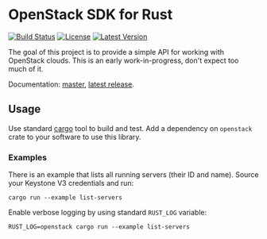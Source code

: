 OpenStack SDK for Rust
======================

[![Build
Status](https://travis-ci.org/dtantsur/rust-openstack.svg?branch=master)](https://travis-ci.org/dtantsur/rust-openstack)
[![License](https://img.shields.io/crates/l/openstack.svg)](https://github.com/dtantsur/rust-openstack/blob/master/LICENSE)
[![Latest
Version](https://img.shields.io/crates/v/openstack.svg)](https://crates.io/crates/openstack)

The goal of this project is to provide a simple API for working with OpenStack
clouds. This is an early work-in-progress, don't expect too much of it.

Documentation: [master](https://dtantsur.github.io/rust-openstack/openstack/),
[latest release](https://docs.rs/openstack/).

## Usage

Use standard [cargo](http://crates.io) tool to build and test. Add a dependency
on `openstack` crate to your software to use this library.

### Examples

There is an example that lists all running servers (their ID and name).
Source your Keystone V3 credentials and run:

    cargo run --example list-servers

Enable verbose logging by using standard `RUST_LOG` variable:

    RUST_LOG=openstack cargo run --example list-servers
